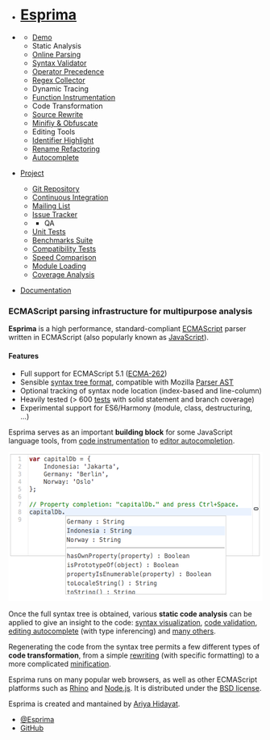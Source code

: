 - # [Esprima](#)

- - [Demo](demo/index.html)
  - Static Analysis
  - [Online Parsing](demo/parse.html)
  - [Syntax Validator](demo/validate.html)
  - [Operator Precedence](demo/precedence.html)
  - [Regex Collector](demo/collector.html)
  - Dynamic Tracing
  - [Function Instrumentation](demo/functiontrace.html)
  - Code Transformation
  - [Source Rewrite](demo/rewrite.html)
  - [Minifiy & Obfuscate](demo/minify.html)
  - Editing Tools
  - [Identifier Highlight](demo/highlight.html)
  - [Rename Refactoring](demo/rename.html)
  - [Autocomplete](demo/autocomplete.html)
- [Project](#)

  - [Git Repository](http://github.com/ariya/esprima)
  - [Continuous Integration](https://travis-ci.org/ariya/esprima)
  - [Mailing List](http://groups.google.com/group/esprima)
  - [Issue Tracker](http://issues.esprima.org/)
  - - QA
  - [Unit Tests](test/index.html)
  - [Benchmarks Suite](test/benchmarks.html)
  - [Compatibility Tests](test/compat.html)
  - [Speed Comparison](test/compare.html)
  - [Module Loading](test/module.html)
  - [Coverage Analysis](test/coverage.html)

- [Documentation](doc/index.html)

### **ECMAScript** parsing infrastructure for multipurpose analysis

**Esprima** is a high performance, standard-compliant [ECMAScript](http://www.ecma-international.org/publications/standards/Ecma-262.htm) parser written in ECMAScript (also popularly known as [JavaScript](http://en.wikipedia.org/wiki/JavaScript)).

#### Features

- Full support for ECMAScript 5.1 ([ECMA-262](http://www.ecma-international.org/publications/standards/Ecma-262.htm))
- Sensible [syntax tree format](doc/index.html#ast), compatible with Mozilla [Parser AST](https://developer.mozilla.org/en/SpiderMonkey/Parser_API)
- Optional tracking of syntax node location (index-based and line-column)
- Heavily tested (&gt; 600 [tests](http://esprima.org/test/) with solid statement and branch coverage)
- Experimental support for ES6/Harmony (module, class, destructuring, ...)

Esprima serves as an important **building block** for some JavaScript language tools, from [code instrumentation](demo/functiontrace.html) to [editor autocompletion](demo/autocomplete.html).

[<img src="assets/images/autocomplete.png" alt="Autocomplete" width="562" height="295" />](demo/autocomplete.html)

Once the full syntax tree is obtained, various **static code analysis** can be applied to give an insight to the code: [syntax visualization](demo/parse.html), [code validation](demo/validate.html), [editing autocomplete](demo/autocomplete.html) (with type inferencing) and [many others](demo/index.html).

Regenerating the code from the syntax tree permits a few different types of **code transformation**, from a simple [rewriting](demo/rewrite.html) (with specific formatting) to a more complicated [minification](demo/minify.html).

Esprima runs on many popular web browsers, as well as other ECMAScript platforms such as [Rhino](http://www.mozilla.org/rhino) and [Node.js](https://npmjs.org/package/esprima). It is distributed under the [BSD license](https://github.com/ariya/esprima/blob/master/LICENSE.BSD).

Esprima is created and mantained by [Ariya Hidayat](http://ariya.ofilabs.com/about).

- [@Esprima](http://twitter.com/esprima)
- [GitHub](https://github.com/ariya/esprima)
